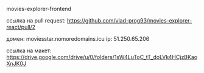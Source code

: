 movies-explorer-frontend

ссылка на pull request: https://github.com/vlad-prog93/movies-explorer-react/pull/2


домен: moviesstar.nomoredomains.icu
ip: 51.250.65.206

ссылка на макет: https://drive.google.com/drive/u/0/folders/1sW4LuToC_tT_doLVk4HCjzBKaoXnJK0J